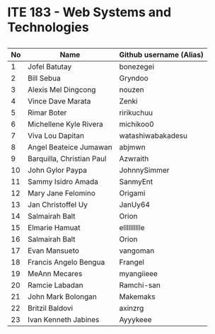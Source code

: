 # ITE 183 - Web Systems and Technologies
## 

| No      | Name                      | Github username (Alias)       |
|---------|---------------------------|-------------------------------|
| 1       |Jofel Batutay              | bonezegei                     | 
| 2       |Bill Sebua                 | Gryndoo                       |
| 3       |Alexis Mel Dingcong        | nouzen                        |
| 4       |Vince Dave Marata          | Zenki                         |
| 5       |Rimar Boter                | ririkuchuu                    |
| 6       |Michellene Kyle Rivera     | michikoo0                     |
| 7       |Viva Lou Dapitan           | watashiwabakadesu             |
| 8       |Angel Beateice Jumawan     | abjmwn                        |
| 9       |Barquilla, Christian Paul  | Azwraith                      |
| 10      |John Gylor Paypa           | JohnnySimmer                  |
| 11      | Sammy Isidro Amada        | SanmyEnt                      |
| 12      |Mary Jane Felomino         | Origami                       |
| 13      |Jan Christoffel Uy         | JanUy64                       |
| 14      |Salmairah Balt             | Orion                         |
| 15      |Elmarie Hamuat             | elllllllllle                  |
| 16      |Salmairah Balt             | Orion                         |
| 17      |Evan Mansueto              | vangoman                      |
| 18      |Francis Angelo Bengua      | Frangel                       |
| 19      |MeAnn Mecares              | myangiieee                    |
| 20      |Ramcie Labadan             | Ramchi-san                    |
| 21      |John Mark Bolongan         | Makemaks                      |
| 22      |Britzil Baldovi            | axinzrg                       |
| 23      |Ivan Kenneth Jabines       | Ayyykeee                      |

